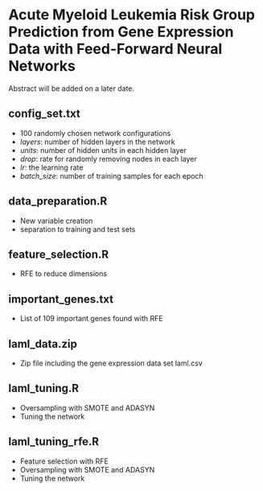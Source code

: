 # Acute Myeloid Leukemia Risk Group Prediction from Gene Expression Data with Feed-Forward Neural Networks

Abstract will be added on a later date. 

## config_set.txt
* 100 randomly chosen network configurations
* *layers*: number of hidden layers in the network
* *units*: number of hidden units in each hidden layer
* *drop*: rate for randomly removing nodes in each layer
* *lr*: the learning rate
* *batch_size*: number of training samples for each epoch


## data_preparation.R
* New variable creation
* separation to training and test sets

## feature_selection.R
* RFE to reduce dimensions

## important_genes.txt
* List of 109 important genes found with RFE

## laml_data.zip
* Zip file including the gene expression data set laml.csv

## laml_tuning.R
* Oversampling with SMOTE and ADASYN
* Tuning the network

## laml_tuning_rfe.R
* Feature selection with RFE
* Oversampling with SMOTE and ADASYN
* Tuning the network
